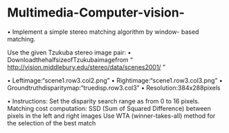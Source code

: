 # Multimedia-Computer-vision-

• Implement a simple stereo matching algorithm by window- based matching.

  Use the given Tzukuba stereo image pair:
• DownloadthehalfsizeofTzukubaimagefrom
“ http://vision.middlebury.edu/stereo/data/scenes2001/ ”

• Leftimage:“scene1.row3.col2.png”
• Rightimage:“scene1.row3.col3.png”
• Groundtruthdisparitymap:“truedisp.row3.col3”
• Resolution:384x288pixels

• Instructions:
  Set the disparity search range as from 0 to 16 pixels.
  Matching cost computation: SSD (Sum of Squared Difference) between pixels in the left and right images
  Use WTA (winner-takes-all) method for the selection of the best match
